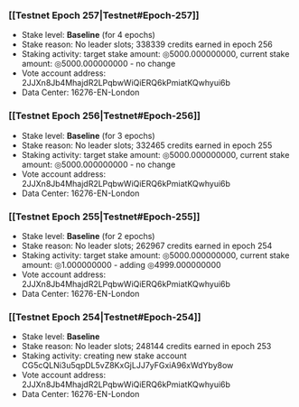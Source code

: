 ### [[Testnet Epoch 257|Testnet#Epoch-257]]
* Stake level: **Baseline** (for 4 epochs)
* Stake reason: No leader slots; 338339 credits earned in epoch 256
* Staking activity: target stake amount: ◎5000.000000000, current stake amount: ◎5000.000000000 - no change
* Vote account address: 2JJXn8Jb4MhajdR2LPqbwWiQiERQ6kPmiatKQwhyui6b
* Data Center: 16276-EN-London
### [[Testnet Epoch 256|Testnet#Epoch-256]]
* Stake level: **Baseline** (for 3 epochs)
* Stake reason: No leader slots; 332465 credits earned in epoch 255
* Staking activity: target stake amount: ◎5000.000000000, current stake amount: ◎5000.000000000 - no change
* Vote account address: 2JJXn8Jb4MhajdR2LPqbwWiQiERQ6kPmiatKQwhyui6b
* Data Center: 16276-EN-London
### [[Testnet Epoch 255|Testnet#Epoch-255]]
* Stake level: **Baseline** (for 2 epochs)
* Stake reason: No leader slots; 262967 credits earned in epoch 254
* Staking activity: target stake amount: ◎5000.000000000, current stake amount: ◎1.000000000 - adding ◎4999.000000000
* Vote account address: 2JJXn8Jb4MhajdR2LPqbwWiQiERQ6kPmiatKQwhyui6b
* Data Center: 16276-EN-London
### [[Testnet Epoch 254|Testnet#Epoch-254]]
* Stake level: **Baseline**
* Stake reason: No leader slots; 248144 credits earned in epoch 253
* Staking activity: creating new stake account CG5cQLNi3u5qpDL5vZ8KxGjLJJ7yFGxiA96xWdYby8ow
* Vote account address: 2JJXn8Jb4MhajdR2LPqbwWiQiERQ6kPmiatKQwhyui6b
* Data Center: 16276-EN-London